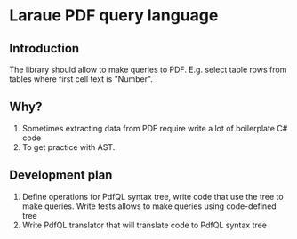 # Laraue PDF query language

## Introduction
The library should allow to make queries to PDF. E.g. select table rows from tables where first cell text is "Number".

## Why?
1. Sometimes extracting data from PDF require write a lot of boilerplate C# code 
2. To get practice with AST.

## Development plan
1. Define operations for PdfQL syntax tree, write code that use the tree to make queries. 
Write tests allows to make queries using code-defined tree
2. Write PdfQL translator that will translate code to PdfQL syntax tree